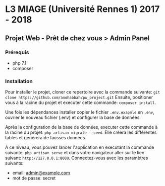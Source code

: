 # L3 MIAGE (Université Rennes 1) 2017 - 2018
## Projet Web - Prêt de chez vous > Admin Panel

### Prérequis
- php 7.1
- composer

### Installation
Pour installer le projet, cloner ce repertoire avec la commande suivante:
``git clone https://github.com/anohabbah/pw_project.git``
Ensuite, positioner vous à la racine du projet et executer cette commande: ``composer install``.

Une fois les dépendances installer copier le fichier ``.env.exapmle`` en ``.env``, ouvrier le nouveau fichier (.env) 
et configurer la base de données.

Après la configuration de la base de données, executer cette commande à la racine du projet: ``php artisan migrate --seed``.
Elle créera les différentes tables et générera de fausses données.

A ce niveau, vous pouvez lancer l'application en executant la commande suivante: ``php artisan serve`` et dans votre 
navigateur aller sur le lien suivant: ``http://127.0.0.1:8000``. Connectez-vous avec les paramètres suivants: 
- email: admin@example.com
- mot de passe: secret